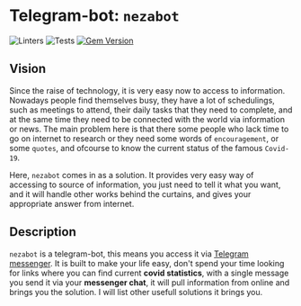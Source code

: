 # Telegram-bot: `nezabot`
![Linters](https://github.com/descholar-ceo/telegram-bot/workflows/Linters/badge.svg)  ![Tests](https://github.com/descholar-ceo/telegram-bot/workflows/Tests/badge.svg)  [![Gem Version](https://badge.fury.io/rb/telegram-bot-ruby.svg)](https://badge.fury.io/rb/telegram-bot-ruby)


## Vision
Since the raise of technology, it is very easy now to access to information. Nowadays people find themselves busy, they have a lot of schedulings, such as meetings to attend, their daily tasks that they need to complete, and at the same time they need to be connected with the world via information or news. The main problem here is that there some people who lack time to go on internet to research or they need some words of `encouragement`, or some `quotes`, and ofcourse to know the current status of the famous `Covid-19`.

Here, `nezabot` comes in as a solution. It provides very easy way of accessing to source of information, you just need to tell it what you want, and it will handle other works behind the curtains, and gives your appropriate answer from internet.

## Description
`nezabot` is a telegram-bot, this means you access it via [Telegram messenger](https://telegram.org/). It is built to make your life easy, don't spend your time looking for links where you can find current **covid statistics**, with a single message you send it via your **messenger chat**, it will pull information from online and brings you the solution. I will list other usefull solutions it brings you.
